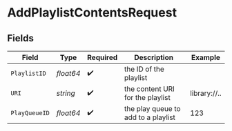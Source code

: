 # AddPlaylistContentsRequest


## Fields

| Field                               | Type                                | Required                            | Description                         | Example                             |
| ----------------------------------- | ----------------------------------- | ----------------------------------- | ----------------------------------- | ----------------------------------- |
| `PlaylistID`                        | *float64*                           | :heavy_check_mark:                  | the ID of the playlist              |                                     |
| `URI`                               | *string*                            | :heavy_check_mark:                  | the content URI for the playlist    | library://..                        |
| `PlayQueueID`                       | *float64*                           | :heavy_check_mark:                  | the play queue to add to a playlist | 123                                 |